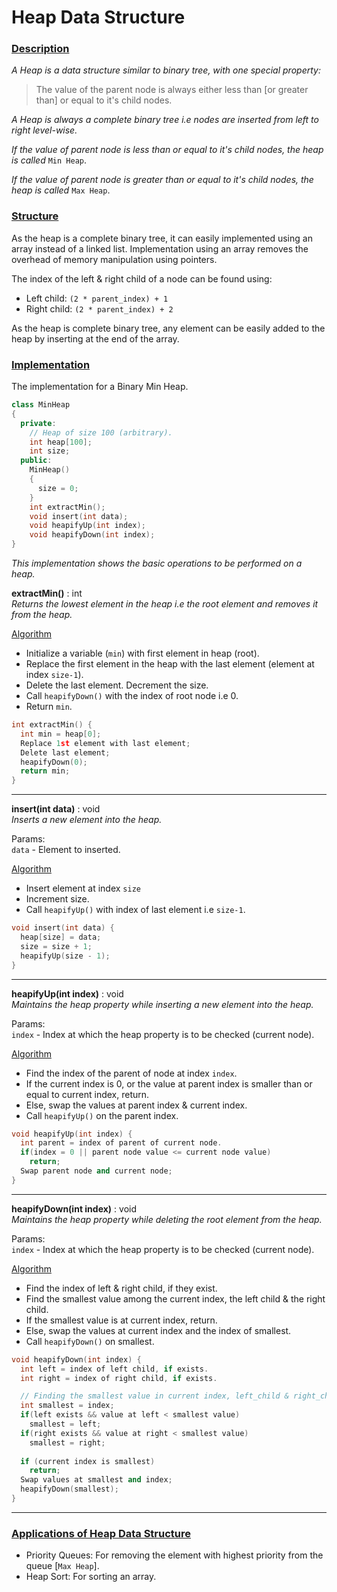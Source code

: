 # Heap Data Structure

### <u>Description</u>
_A Heap is a data structure similar to binary tree, with one special property:_
> The value of the parent node is always either less than [or greater than] or equal to it's child nodes.

_A Heap is always a complete binary tree i.e nodes are inserted from left to right level-wise._

_If the value of parent node is less than or equal to it's child nodes, the heap is called_ `Min Heap`.

_If the value of parent node is greater than or equal to it's child nodes, the heap is called_ `Max Heap`.

### <u>Structure</u>
As the heap is a complete binary tree, it can easily implemented using an array instead of a linked list. Implementation using an array removes the overhead of memory manipulation using pointers.

The index of the left & right child of a node can be found using:
- Left child: `(2 * parent_index) + 1`
- Right child: `(2 * parent_index) + 2`

As the heap is complete binary tree, any element can be easily added to the heap by inserting at the end of the array.

### <u>Implementation</u>
The implementation for a Binary Min Heap. 

```C++
class MinHeap
{
  private:
    // Heap of size 100 (arbitrary).
    int heap[100];
    int size;
  public:
    MinHeap()
    {
      size = 0;
    }
    int extractMin();
    void insert(int data);
    void heapifyUp(int index);
    void heapifyDown(int index);
}
```

_This implementation shows the basic operations to be performed on a heap._

**extractMin()** : int
<br>
_Returns the lowest element in the heap i.e the root element and removes it from the heap._

<u>Algorithm</u>

- Initialize a variable (`min`) with first element in heap (root).
- Replace the first element in the heap with the last element (element at index `size-1`).
- Delete the last element. Decrement the size.
- Call `heapifyDown()` with the index of root node i.e 0.
- Return `min`.


```C++
int extractMin() {
  int min = heap[0];
  Replace 1st element with last element;
  Delete last element;
  heapifyDown(0);
  return min;
}
```
---

**insert(int data)** : void
<br>
_Inserts a new element into the heap._

Params: 
<br>
`data` - Element to inserted.

<u>Algorithm</u>

- Insert element at index `size`
- Increment size.
- Call `heapifyUp()` with index of last element i.e `size-1`.

```C++
void insert(int data) {
  heap[size] = data;
  size = size + 1;
  heapifyUp(size - 1);
}
```
---

**heapifyUp(int index)** : void
<br>
_Maintains the heap property while inserting a new element into the heap._

Params: 
<br>
`index` - Index at which the heap property is to be checked (current node).

<u>Algorithm</u>

- Find the index of the parent of node at index `index`.
- If the current index is 0, or the value at parent index is smaller than or equal to current index, return.
- Else, swap the values at parent index & current index.
- Call `heapifyUp()` on the parent index.

```C++
void heapifyUp(int index) {
  int parent = index of parent of current node.
  if(index = 0 || parent node value <= current node value)
    return;
  Swap parent node and current node;
}
```
---

**heapifyDown(int index)** : void
<br>
_Maintains the heap property while deleting the root element from the heap._

Params: 
<br>
`index` - Index at which the heap property is to be checked (current node).

<u>Algorithm</u>

- Find the index of left & right child, if they exist.
- Find the smallest value among the current index, the left child & the right child.
- If the smallest value is at current index, return.
- Else, swap the values at current index and the index of smallest.
- Call `heapifyDown()` on smallest.


```C++
void heapifyDown(int index) {
  int left = index of left child, if exists.
  int right = index of right child, if exists.

  // Finding the smallest value in current index, left_child & right_child.
  int smallest = index;
  if(left exists && value at left < smallest value)
    smallest = left;
  if(right exists && value at right < smallest value)
    smallest = right;
    
  if (current index is smallest)
    return;
  Swap values at smallest and index;
  heapifyDown(smallest);
}
```
---

### <u>Applications of Heap Data Structure</u>

- Priority Queues: For removing the element with highest priority from the queue [`Max Heap`].
- Heap Sort: For sorting an array.
